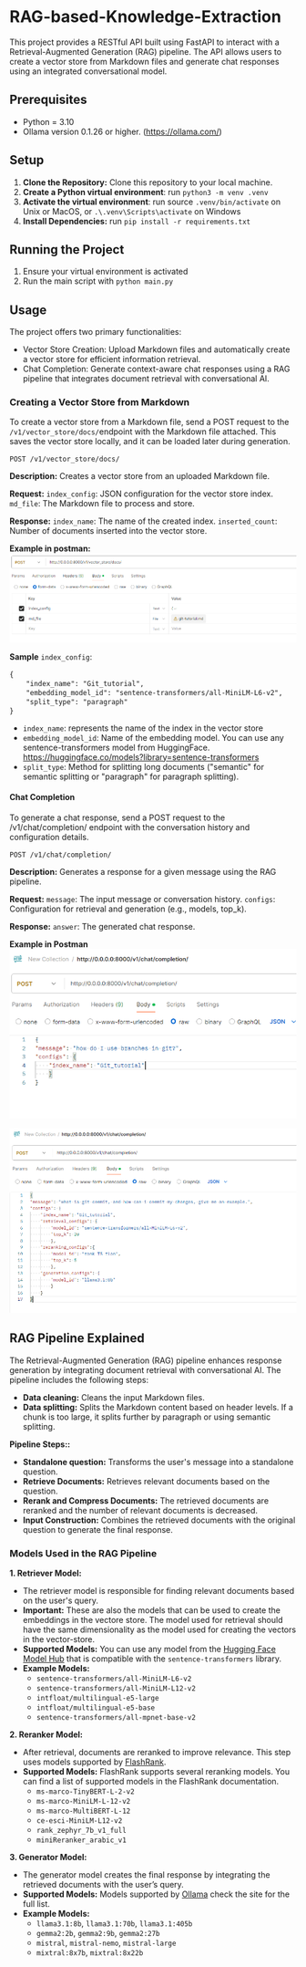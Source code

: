# RAG-based-Knowledge-Extraction

This project provides a RESTful API built using FastAPI to interact with a Retrieval-Augmented Generation (RAG) pipeline.
The API allows users to create a vector store from Markdown files and generate chat responses using an integrated conversational model.

## Prerequisites

* Python = 3.10
* Ollama version 0.1.26 or higher. (https://ollama.com/)

## Setup

1. **Clone the Repository:** Clone this repository to your local machine.
2. **Create a Python virtual environment**: run `python3 -m venv .venv`
3. **Activate the virtual environment**: run source `.venv/bin/activate` on Unix or MacOS, 
or `.\.venv\Scripts\activate` on Windows
4. **Install Dependencies:** run `pip install -r requirements.txt`

## Running the Project
1. Ensure your virtual environment is activated
2. Run the main script with `python main.py`

## Usage
The project offers two primary functionalities:

* Vector Store Creation: Upload Markdown files and automatically 
create a vector store for efficient information retrieval.
* Chat Completion: Generate context-aware chat responses using a 
RAG pipeline that integrates document retrieval with conversational AI.

### Creating a Vector Store from Markdown
To create a vector store from a Markdown file, send a POST request to the `/v1/vector_store/docs/`endpoint with the Markdown file attached.
This saves the vector store locally, and it can be loaded later during generation.


```
POST /v1/vector_store/docs/
```
**Description:** Creates a vector store from an uploaded Markdown file.

**Request:**
`index_config`: JSON configuration for the vector store index.
`md_file`: The Markdown file to process and store.

**Response:**
`index_name`: The name of the created index.
`inserted_count`: Number of documents inserted into the vector store.

**Example in postman:**
![img.png](data/images_readme/img.png)

**Sample** `index_config`:
```
{
    "index_name": "Git_tutorial",
    "embedding_model_id": "sentence-transformers/all-MiniLM-L6-v2",
    "split_type": "paragraph"
}
```

* `index_name`: represents the name of the index in the vector store
* `embedding_model_id`: Name of the embedding model. You can use any sentence-transformers model from HuggingFace.
https://huggingface.co/models?library=sentence-transformers
* `split_type`:  Method for splitting long documents 
("semantic" for semantic splitting or "paragraph" for paragraph splitting).


#### Chat Completion
To generate a chat response, send a POST request to the /v1/chat/completion/ endpoint with the 
conversation history and configuration details.
```
POST /v1/chat/completion/
```

**Description:** Generates a response for a given message using the RAG pipeline.

**Request:**
`message`: The input message or conversation history.
`configs`: Configuration for retrieval and generation (e.g., models, top_k).

**Response:**
`answer`: The generated chat response.

**Example in Postman**
![img_2.png](data/images_readme/img_2.png)

![img_1.png](data/images_readme/img_1.png)

## RAG Pipeline Explained
The Retrieval-Augmented Generation (RAG) pipeline enhances response generation by integrating document retrieval with conversational AI. The pipeline includes the following steps:
* **Data cleaning:**  Cleans the input Markdown files.
* **Data splitting:** Splits the Markdown content based on header levels. 
If a chunk is too large, it splits further by paragraph or using semantic splitting.

**Pipeline Steps::**
* **Standalone question:** Transforms the user's message into a standalone question.
* **Retrieve Documents:** Retrieves relevant documents based on the question.
* **Rerank and Compress Documents:** The retrieved documents are reranked and the number of relevant documents is decreased. 
* **Input Construction:** Combines the retrieved documents with the original question to generate the final response.

### Models Used in the RAG Pipeline

**1. Retriever Model:**
   - The retriever model is responsible for finding relevant documents based on the user's query.
   - **Important:** These are also the models that can be used to create the embeddings in the vectore store. The model used for retrieval should have the same dimensionality as the model used for creating the vectors in the vector-store.
   - **Supported Models:** You can use any model from the [Hugging Face Model Hub](https://huggingface.co/models) that is compatible with the `sentence-transformers` library.
   - **Example Models:**
     - `sentence-transformers/all-MiniLM-L6-v2`
     - `sentence-transformers/all-MiniLM-L12-v2`
     - `intfloat/multilingual-e5-large`
     - `intfloat/multilingual-e5-base`
     - `sentence-transformers/all-mpnet-base-v2`
     
**2. Reranker Model:**
   - After retrieval, documents are reranked to improve relevance. This step uses models supported by [FlashRank](https://github.com/PrithivirajDamodaran/FlashRank).
   - **Supported Models:** FlashRank supports several reranking models. You can find a list of supported models in the FlashRank documentation.
     - `ms-marco-TinyBERT-L-2-v2`
     - `ms-marco-MiniLM-L-12-v2`
     - `ms-marco-MultiBERT-L-12`
     - `ce-esci-MiniLM-L12-v2`
     - `rank_zephyr_7b_v1_full`
     - `miniReranker_arabic_v1`

**3. Generator Model:**
   - The generator model creates the final response by integrating the retrieved documents with the user’s query.
   - **Supported Models:** Models supported by [Ollama](https://ollama.com/) check the site for the full list.
   - **Example Models:**
     - `llama3.1:8b`, `llama3.1:70b`, `llama3.1:405b`
     - `gemma2:2b`, `gemma2:9b`, `gemma2:27b`
     - `mistral`, `mistral-nemo`, `mistral-large`
     - `mixtral:8x7b`, `mixtral:8x22b` 
     
